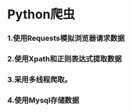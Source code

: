 # Python爬虫                  
### 1.使用Requests模拟浏览器请求数据
### 2.使用Xpath和正则表达式提取数据
### 3.采用多线程爬取。
### 4.使用Mysql存储数据
